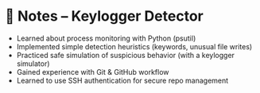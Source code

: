 # 📘 Notes – Keylogger Detector

- Learned about process monitoring with Python (psutil)
- Implemented simple detection heuristics (keywords, unusual file writes)
- Practiced safe simulation of suspicious behavior (with a keylogger simulator)
- Gained experience with Git & GitHub workflow
- Learned to use SSH authentication for secure repo management
